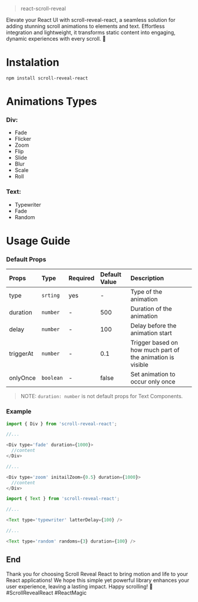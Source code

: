 > react-scroll-reveal

Elevate your React UI with scroll-reveal-react, a seamless solution for adding stunning scroll animations to elements and text. Effortless integration and lightweight, it transforms static content into engaging, dynamic experiences with every scroll. 🚀

# Instalation

```
npm install scroll-reveal-react
```

# Animations Types

### Div:

-   Fade
-   Flicker
-   Zoom
-   Flip
-   Slide
-   Blur
-   Scale
-   Roll

### Text:

-   Typewriter
-   Fade
-   Random

# Usage Guide

### Default Props

| Props     | Type      | Required | Default Value | Description                                                |
| :-------- | :-------- | :------- | :------------ | :--------------------------------------------------------- |
| type      | `srting`  | yes      | -             | Type of the animation                                      |
| duration  | `number`  | -        | 500           | Duration of the animation                                  |
| delay     | `number`  | -        | 100           | Delay before the animation start                           |
| triggerAt | `number`  | -        | 0.1           | Trigger based on how much part of the animation is visible |
| onlyOnce  | `boolean` | -        | false         | Set animation to occur only once                           |

> NOTE: `duration: number` is not default props for Text Components.

### Example

```javascript
import { Div } from 'scroll-reveal-react';

//...

<Div type='fade' duration={1000}>
  //content
</Div>

//...

<Div type='zoom' initailZoom={0.5} duration={1000}>
  //content
</Div>

```

```javascript
import { Text } from 'scroll-reveal-react';

//...

<Text type='typewriter' latterDelay={100} />

//...

<Text type='random' randoms={3} duration={100} />

```

## End

Thank you for choosing Scroll Reveal React to bring motion and life to your React applications! We hope this simple yet powerful library enhances your user experience, leaving a lasting impact. Happy scrolling! 🌟 #ScrollRevealReact #ReactMagic
